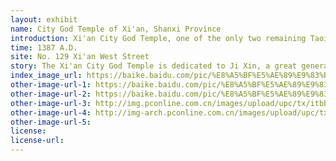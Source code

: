 ```yaml
---
layout: exhibit
name: City God Temple of Xi'an, Shanxi Province
introduction: Xi'an City God Temple, one of the only two remaining Taoist temples in Xi'an, Shaanxi Province, is also a national key cultural relic protection unit. The city god, an important deity commonly worshipped in Chinese religious culture, is a deity believed to guard the city by Chinese folk and Taoist alike, and has survived the vicissitudes of the past 600 years.
time: 1387 A.D.
site: No. 129 Xi'an West Street
story: The Xi'an City God Temple is dedicated to Ji Xin, a great general under Liu Bang during the Han Dynasty. He was captured by the Chu army for saving Liu Bang from being trapped in Xingyang and was burnt to death by Xiang Yu in his anger. After Liu Bang became emperor, he rewarded him posthumously and gave him a yellow robe. He chose a place in Shanglingyuan where he could rest from hunting and built a large temple to worship him, which later became a temple fair. It is said that during the reign of the two emperors, in response to the wishes of the people and to strengthen their rule, the god was worshipped as the god god of the city and became the protector of Chang'an city.
index_image_url: https://baike.baidu.com/pic/%E8%A5%BF%E5%AE%89%E9%83%BD%E5%9F%8E%E9%9A%8D%E5%BA%99/5732486/1/a1ec08fa513d26978719703552fbb2fb4216d894?fr=lemma&ct=single#aid=1753423122&pic=810a19d8bc3eb135823d7659af1ea8d3fc1f445e
other-image-url-1: https://baike.baidu.com/pic/%E8%A5%BF%E5%AE%89%E9%83%BD%E5%9F%8E%E9%9A%8D%E5%BA%99/5732486/1/a1ec08fa513d26978719703552fbb2fb4216d894?fr=lemma&ct=single#aid=1&pic=d439b6003af33a8758f4940ecd5c10385343b50d
other-image-url-2: https://baike.baidu.com/pic/%E8%A5%BF%E5%AE%89%E9%83%BD%E5%9F%8E%E9%9A%8D%E5%BA%99/5732486/1/a1ec08fa513d26978719703552fbb2fb4216d894?fr=lemma&ct=single#aid=1753423122&pic=a08b87d6277f9e2f1dcfdcea1630e924b999f35e
other-image-url-3: http://img.pconline.com.cn/images/upload/upc/tx/itbbs/1402/07/c1/31055917_1391752272859.jpg
other-image-url-4: http://img-arch.pconline.com.cn/images/upload/upc/tx/itbbs/1402/07/c1/31055913_1391752266948.jpg
other-image-url-5: 
license:
license-url:
---
```

